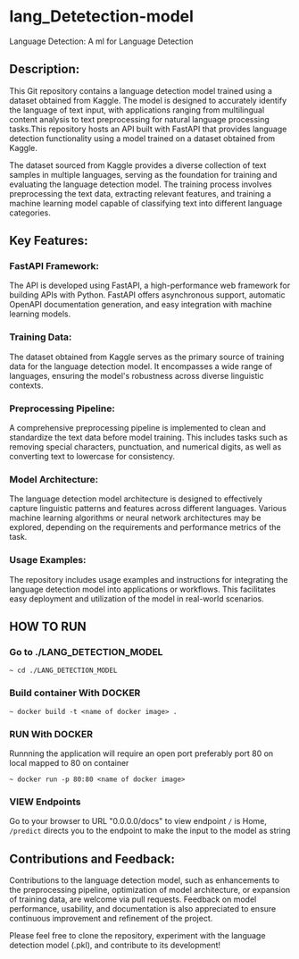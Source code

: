 # lang_Detetection-model
Language Detection: A ml for Language Detection

## Description:
This Git repository contains a language detection model trained using a dataset obtained from Kaggle. The model is designed to accurately identify the language of text input, with applications ranging from multilingual content analysis to text preprocessing for natural language processing tasks.This repository hosts an API built with FastAPI that provides language detection functionality using a model trained on a dataset obtained from Kaggle. 

The dataset sourced from Kaggle provides a diverse collection of text samples in multiple languages, serving as the foundation for training and evaluating the language detection model. The training process involves preprocessing the text data, extracting relevant features, and training a machine learning model capable of classifying text into different language categories.

## Key Features:

   ### FastAPI Framework: 
   The API is developed using FastAPI, a high-performance web framework for building APIs with Python. FastAPI offers asynchronous support, automatic OpenAPI documentation generation, and easy integration with machine learning models.

   ### Training Data: 
   The dataset obtained from Kaggle serves as the primary source of training data for the language detection model. It encompasses a wide range of languages, ensuring the model's robustness across diverse linguistic contexts.

   ### Preprocessing Pipeline: 
   A comprehensive preprocessing pipeline is implemented to clean and standardize the text data before model training. This includes tasks such as removing special characters, punctuation, and numerical digits, as well as converting text to lowercase for consistency.

   ### Model Architecture: 
   The language detection model architecture is designed to effectively capture linguistic patterns and features across different languages. Various machine learning algorithms or neural network architectures may be explored, depending on the requirements and performance metrics of the task.

   ### Usage Examples: 
   The repository includes usage examples and instructions for integrating the language detection model into applications or workflows. This facilitates easy deployment and utilization of the model in real-world scenarios.


## HOW TO RUN

### Go to ./LANG_DETECTION_MODEL
```shell
~ cd ./LANG_DETECTION_MODEL
```

### Build container With DOCKER
```shell
~ docker build -t <name of docker image> .
```

### RUN With DOCKER
Runnning the application will require an open port preferably port 80 on local mapped to 80 on container
```shell
~ docker run -p 80:80 <name of docker image>
```
### VIEW Endpoints
Go to your browser to URL "0.0.0.0/docs" to view endpoint
`/` is Home, `/predict` directs you to the endpoint to make the input to the model as string



## Contributions and Feedback:
Contributions to the language detection model, such as enhancements to the preprocessing pipeline, optimization of model architecture, or expansion of training data, are welcome via pull requests. Feedback on model performance, usability, and documentation is also appreciated to ensure continuous improvement and refinement of the project.


Please feel free to clone the repository, experiment with the language detection model (.pkl), and contribute to its development!
